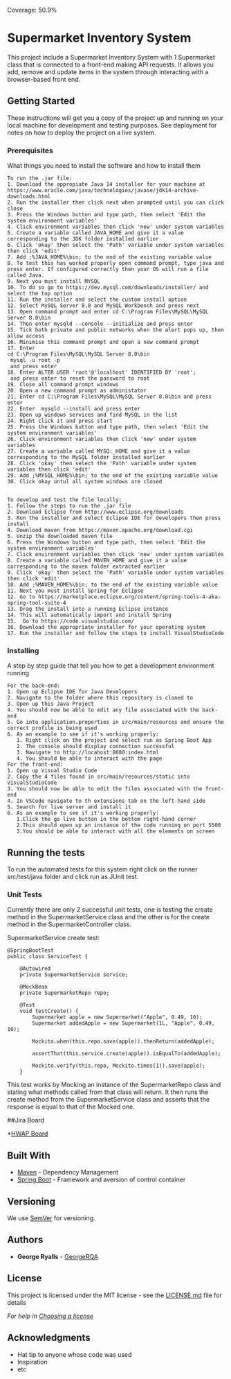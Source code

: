 Coverage: 50.9%
# Supermarket Inventory System

This project include a Supermarket Inventory System with 1 Supermarket class that is connected to a front-end making API requests. It allows you add, remove and update items in the system through interacting with a browser-based front end.

## Getting Started

These instructions will get you a copy of the project up and running on your local machine for development and testing purposes. See deployment for notes on how to deploy the project on a live system.
	
### Prerequisites

What things you need to install the software and how to install them

```
To run the .jar file:
1. Download the appropiate Java 14 installer for your machine at https://www.oracle.com/java/technologies/javase/jdk14-archive-downloads.html
2. Run the installer then click next when prompted until you can click close
3. Press the Windows button and type path, then select 'Edit the system environment variables'
4. Click environment variables then click 'new' under system variables
5. Create a variable called JAVA_HOME and give it a value corresponding to the JDK folder installed earlier
6. Click 'okay' then select the 'Path' variable under system variables then click 'edit'
7. Add ;%JAVA_HOME%\bin; to the end of the existing variable value
8. To test this has worked properly open command prompt, type java and press enter. If configured correctly then your OS will run a file called Java.
9. Next you must install MYSQL
10. To do so go to https://dev.mysql.com/downloads/installer/ and select the top option
11. Run the installer and select the custom install option
12. Select MySQL Server 8.0 and MySQL Workbench and press next
13. Open command prompt and enter cd C:\Program Files\MySQL\MySQL Server 8.0\bin
14. Then enter mysqld --console --initialize and press enter
15. Tick both private and public networks when the alert pops up, then allow access
16. Minimise this command prompt and open a new command prompt
17. Enter 
cd C:\Program Files\MySQL\MySQL Server 8.0\bin
 mysql -u root -p 
 and press enter
18. Enter ALTER USER 'root'@'localhost' IDENTIFIED BY 'root'; 
 and press enter to reset the password to root
19. Close all command prompt windows
20. Open a new command prompt as administator
21. Enter cd C:\Program Files\MySQL\MySQL Server 8.0\bin and press enter
22. Enter  mysqld --install and press enter
23. Open up windows services and find MySQL in the list
24. Right click it and press start
25. Press the Windows button and type path, then select 'Edit the system environment variables'
26. Click environment variables then click 'new' under system variables	
27. Create a variable called MYSQ:_HOME and give it a value corresponding to the MySQL folder installed earlier
28. Click 'okay' then select the 'Path' variable under system variables then click 'edit'
29. Add ;%MYSQL_HOME%\bin; to the end of the existing variable value
30. Click okay untul all system windows are closed


To develop and test the file locally:
1. Follow the steps to run the .jar file
2. Download Eclipse from http://www.eclipse.org/downloads
3. Run the installer and select Eclipse IDE for developers then press install
4. Download maven from https://maven.apache.org/download.cgi
5. Unzip the downloaded maven file
6. Press the Windows button and type path, then select 'Edit the system environment variables'
7. Click environment variables then click 'new' under system variables
8. Create a variable called MAVEN_HOME and give it a value corresponding to the maven folder extracted earlier
9. Click 'okay' then select the 'Path' variable under system variables then click 'edit'
10. Add ;%MAVEN_HOME%\bin; to the end of the existing variable value
11. Next you must install Spring for Eclipse
12. Go to https://marketplace.eclipse.org/content/spring-tools-4-aka-spring-tool-suite-4
13. Drag the install into a running Eclipse instance
14. This will automatically import and install Spring 
15.  Go to https://code.visualstudio.com/
16. Download the appropriate installer for your operating system
17. Run the installer and follow the steps to install VisualStudioCode

```

### Installing

A step by step guide that tell you how to get a development environment running

```
For the back-end:
1. Open up Eclipse IDE for Java Developers
2. Navigate to the folder where this repository is cloned to
3. Open up this Java Project
4. You should now be able to edit any file associated with the back-end
5. Go into application.properties in src/main/resources and ensure the correct profile is being used
6. As an example to see if it's working properly:
   1. Right click on the project and select run as Spring Boot App
   2. The console should display connection successful
   3. Navigate to http://locahost:8080:index.html
   4. You should be able to interact with the page
For the front-end:
1. Open up Visual Studio Code
2. Copy the 4 files found in src/main/resources/static into VisualStudioCode
3. You should now be able to edit the files associated with the front-end
4. In VSCode navigate to th extensions tab on the left-hand side
5. Search for live server and install it
6. As an example to see if it's working properly: 
   1.Click the go live button in the bottom right-hand corner
   2.This should open up an instance of the code running on port 5500
   3.You should be able to interact with all the elements on screen

```
## Running the tests

To run the automated tests for this system right click on the runner src/test/java folder and click run as JUnit test.
### Unit Tests 
Currently there are only 2 successful unit tests, one is testing the create method in the SupermarketService class and the other is for the create method in the SupermarketController class. 

SupermarketService create test:
```
@SpringBootTest
public class ServiceTest {
	
	@Autowired 
	private SupermarketService service;
	
	@MockBean
	private SupermarketRepo repo;
	
	@Test
	void testCreate() {
		Supermarket apple = new Supermarket("Apple", 0.49, 10);
		Supermarket addedApple = new Supermarket(1L, "Apple", 0.49, 10);
		
		Mockito.when(this.repo.save(apple)).thenReturn(addedApple);
		
		assertThat(this.service.create(apple)).isEqualTo(addedApple);
		
		Mockito.verify(this.repo, Mockito.times(1)).save(apple);
	}
```
This test works by Mocking an instance of the SupermarketRepo class and stating what methods called from that class will return. It then runs the create method from the SupermarketService class and asserts that the response is equal to that of the Mocked one.


##Jira Board

*[HWAP Board](https://georgeqa.atlassian.net/secure/RapidBoard.jspa?rapidView=3&view=planning.nodetail&epics=visible&issueLimit=100)

## Built With

* [Maven](https://maven.apache.org/) - Dependency Management
* [Spring Boot](https://spring.io/tools) - Framework and aversion of control container

## Versioning

We use [SemVer](http://semver.org/) for versioning.

## Authors

* **George Ryalls** - [GeorgeRQA](https://github.com/GeorgeRQA)

## License

This project is licensed under the MIT license - see the [LICENSE.md](LICENSE.md) file for details 

*For help in [Choosing a license](https://choosealicense.com/)*

## Acknowledgments

* Hat tip to anyone whose code was used
* Inspiration
* etc
